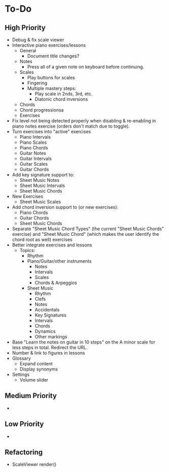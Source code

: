 # To-Do
## High Priority
* Debug & fix scale viewer
* Interactive piano exercises/lessons
  * General
    * Document title changes?
  * Notes
    * Press all of a given note on keyboard before continuing.
  * Scales
    * Play buttons for scales
    * Fingering
    * Multiple mastery steps:
      * Play scale in 2nds, 3rd, etc.
      * Diatonic chord inversions
  * Chords
  * Chord progressionsa
  * Exercises
* Fix level not being detected properly when disabling & re-enabling in piano notes exercise (orders don't match due to toggle).
* Turn exercises into "active" exercises
  * Piano Intervals
  * Piano Scales
  * Piano Chords
  * Guitar Notes
  * Guitar Intervals
  * Guitar Scales
  * Guitar Chords
* Add key signature support to:
  * Sheet Music Notes
  * Sheet Music Intervals
  * Sheet Music Chords
* New Exercises
  * Sheet Music Scales
* Add chord inversion support to (or new exercises):
  * Piano Chords
  * Guitar Chords
  * Sheet Music Chords
* Separate "Sheet Music Chord Types" (the current "Sheet Music Chords" exercise) and "Sheet Music Chord" (which makes the user identify the chord root as well) exercises
* Better integrate exercises and lessons
  * Topics:
    * Rhythm
    * Piano/Guitar/other instruments
      * Notes
      * Intervals
      * Scales
      * Chords & Arpeggios
    * Sheet Music
      * Rhythm
      * Clefs
      * Notes
      * Accidentals
      * Key Signatures
      * Intervals
      * Chords
      * Dynamics
      * Other markings
* Base "Learn the notes on guitar in 10 steps" on the A minor scale for less steps in total. Redirect the URL.
* Number & link to figures in lessons
* Glossary
  * Expand content
  * Display synonyms
* Settings
  * Volume slider
## Medium Priority
* 
## Low Priority
* 
## Refactoring
* ScaleViewer render()